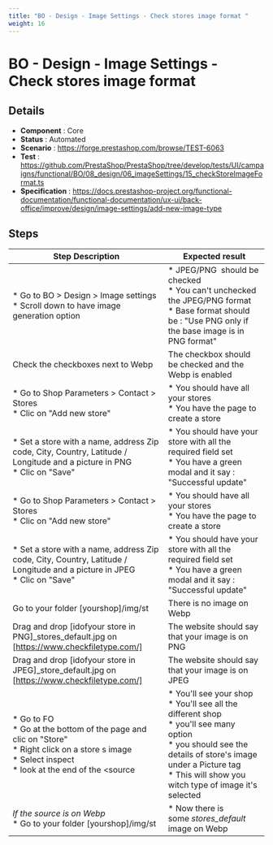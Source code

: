 ```yaml
---
title: "BO - Design - Image Settings - Check stores image format "
weight: 16
---
```


# BO - Design - Image Settings - Check stores image format 
## Details
* **Component** : Core
* **Status** : Automated
* **Scenario** : https://forge.prestashop.com/browse/TEST-6063
* **Test** : https://github.com/PrestaShop/PrestaShop/tree/develop/tests/UI/campaigns/functional/BO/08_design/06_imageSettings/15_checkStoreImageFormat.ts
* **Specification** : https://docs.prestashop-project.org/functional-documentation/functional-documentation/ux-ui/back-office/improve/design/image-settings/add-new-image-type

## Steps
| Step Description | Expected result |
| ----- | ----- |
| * Go to BO > Design > Image settings<br> * Scroll down to have image generation option | * JPEG/PNG  should be checked <br> * You can't unchecked the JPEG/PNG format<br> * Base format should be : "Use PNG only if the base image is in PNG format" |
| Check the checkboxes next to Webp | The checkbox should be checked and the Webp is enabled |
| * Go to Shop Parameters > Contact > Stores<br> * Clic on "Add new store" | * You should have all your stores <br> * You have the page to create a store |
| * Set a store with a name, address Zip code, City, Country, Latitude / Longitude and a picture in PNG <br> * Clic on "Save" | * You should have your store with all the required field set <br> * You have a green modal and it say : "Successful update" |
| * Go to Shop Parameters > Contact > Stores<br> * Clic on "Add new store" | * You should have all your stores <br> * You have the page to create a store |
| * Set a store with a name, address Zip code, City, Country, Latitude / Longitude and a picture in JPEG <br> * Clic on "Save" | * You should have your store with all the required field set <br> * You have a green modal and it say : "Successful update" |
| Go to your folder [yourshop]/img/st | There is no image on Webp |
| Drag and drop [idofyour store in PNG]_stores_default.jpg on [https://www.checkfiletype.com/] | The website should say that your image is on PNG |
| Drag and drop [idofyour store in JPEG]_store_default.jpg on [https://www.checkfiletype.com/] | The website should say that your image is on JPEG |
| * Go to FO <br> * Go at the bottom of the page and clic on "Store"<br> * Right click on a store s image <br> * Select inspect<br> * look at the end of the <source | * You'll see your shop<br> * You'll see all the different shop <br> * you'll see many option <br> * you should see the details of store's image under a Picture tag<br> * This will show you witch type of image it's selected |
| *If the source is on Webp* <br> * Go to your folder [yourshop]/img/st | * Now there is some _stores_default_ image on Webp |
